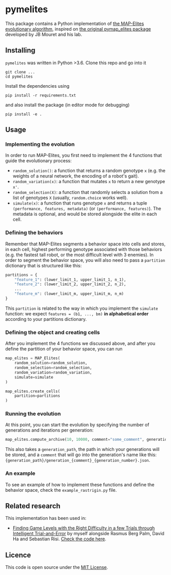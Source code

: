 # pymelites

This package contains a Python implementation of [the MAP-Elites evolutionary algorithm](https://arxiv.org/pdf/1504.04909.pdf), inspired on [the original pymap_elites package](https://gitlab.inria.fr/resibots/public/py_map_elites) developed by JB Mouret and his lab.

## Installing

`pymelites` was written in Python >3.6. Clone this repo and go into it

```
git clone ...
cd pymelites
```

Install the dependencies using

```
pip install -r requirements.txt
```

and also install the package (in editor mode for debugging)

```
pip install -e .
```

## Usage

### Implementing the evolution

In order to run MAP-Elites, you first need to implement the 4 functions that guide the evolutionary process:
- `random_solution()`: a function that returns a random genotype `x` (e.g. the weights of a neural network, the encoding of a robot's gait).
- `random_variation(x)`: a function that mutates `x` to return a new genotype `x'`.
- `random_selection(X)`: a function that randomly selects a solution from a list of genotypes `X` (usually, `random.choice` works well).
- `simulate(x)`: a function that runs genotype `x` and returns a tuple `(performance, features, metadata)` (or `(performance, features)`). The metadata is optional, and would be stored alongside the elite in each cell.

### Defining the behaviors

Remember that MAP-Elites segments a behavior space into cells and stores, in each cell, highest performing genotype associated with those behaviors (e.g. the fastest tall robot, or the most difficult level with 3 enemies). In order to segment the behavior space, you will also need to pass a `partition` dictionary that is structured like this:

```python
partitions = {
    "feature_1": (lower_limit_1, upper_limit_1, n_1),
    "feature_2": (lower_limit_2, upper_limit_2, n_2),
    ...
    "feature_m": (lower_limit_m, upper_limit_m, n_m)
}
```

This `partition` is related to the way in which you implement the `simulate` function: we expect `features = (b1, ..., bm)` **in alphabetical order** according to your partitions dictionary.

### Defining the object and creating cells

After you implement the 4 functions we discussed above, and after you define the partition of your behavior space, you can run

```python
map_elites = MAP_Elites(
    random_solution=random_solution,
    random_selection=random_selection,
    random_variation=random_variation,
    simulate=simulate
)

map_elites.create_cells(
    partition=partitions
)
```

### Running the evolution

At this point, you can start the evolution by specifying the number of generations and iterations per generation:

```python
map_elites.compute_archive(10, 10000, comment="some_comment", generation_path='.')
```

This also takes a `generation_path`, the path in which your generations will be stored, and a `comment` that will go into the generation's name like this: `{generation_path}/generation_{comment}_{generation_number}.json`.

### An example

To see an example of how to implement these functions and define the behavior space, check the `example_rastrigin.py` file.

## Related research

This implementation has been used in:
- [Finding Game Levels with the Right Difficulty in a few Trials through Intelligent Trial-and-Error](https://arxiv.org/pdf/2005.07677.pdf) by myself alongside Rasmus Berg Palm, David Ha and Sebastian Risi. [Check the code here](https://github.com/miguelgondu/finding_game_levels_paper).

## Licence

This code is open source under the [MIT License](https://opensource.org/licenses/MIT).

